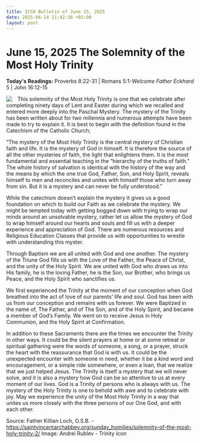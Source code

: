 ```yaml
---
title: ICCH Bulletin of June 15, 2025
date: 2025-06-14 11:42:38 +02:00
layout: post
---
```


# June 15, 2025 The Solemnity of the Most Holy Trinity
<span style="float: right"><em>Welcome Father Eckhard</em></span>
**Today's Readings:** Proverbs 8:22-31 | Romans 5:1-5 | John 16:12-15


<img style="float: left; margin-right: 1em;" src="https://upload.wikimedia.org/wikipedia/commons/thumb/0/0b/Angelsatmamre-trinity-rublev-1410.jpg/500px-Angelsatmamre-trinity-rublev-1410.jpg">

This solemnity of the Most Holy Trinity is one that we celebrate after completing ninety days of Lent and Easter during which we recalled and entered more deeply into the Paschal Mystery. The mystery of the Trinity has been written about for two millennia and numerous attempts have been made to try to explain it. It is best to begin with the definition found in the Catechism of the Catholic Church;

“The mystery of the Most Holy Trinity is the central mystery of Christian faith and life. It is the mystery of God in himself. It is therefore the source of all the other mysteries of faith, the light that enlightens them. It is the most fundamental and essential teaching in the “hierarchy of the truths of faith.” The whole history of salvation is identical with the history of the way and the means by which the one true God, Father, Son, and Holy Spirit, reveals himself to men and reconciles and unites with himself those who turn away from sin. But it is a mystery and can never be fully understood.”

While the catechism doesn’t explain the mystery it gives us a good foundation on which to build our Faith as we celebrate the mystery. We might be tempted today with getting bogged down with trying to wrap our minds around an unsolvable mystery, rather let us allow the mystery of God to wrap himself around our hearts and souls and fill us with a deeper experience and appreciation of God. There are numerous resources and Religious Education Classes that provide us with opportunities to wrestle with understanding this myster.

Through Baptism we are all united with God and one another. The mystery of the Triune God fills us with the Love of the Father, the Peace of Christ, and the unity of the Holy Spirit. We are united with God who draws us into His family, he is the loving Father, he is the Son, our Brother, who brings us Peace, and the Holy Spirit who sanctifies us.

We first experienced the Trinity at the moment of our conception when God breathed into the act of love of our parents’ life and soul. God has been with us from our conception and remains with us forever. We were Baptized in the name of, The Father, and of The Son, and of the Holy Spirit, and became a member of God’s Family. We went on to receive Jesus in Holy Communion, and the Holy Spirit at Confirmation.

In addition to these Sacraments there are the times we encounter the Trinity in other ways. It could be the silent prayers at home or at some retreat or spiritual gathering were the words of someone, a song, or a prayer, struck the heart with the reassurance that God is with us. It could be the unexpected encounter with someone in need, whether it be a kind word and encouragement, or a simple ride somewhere, or even a loan, that we realize that we just helped Jesus. The Trinity is itself a mystery that we will never solve, and it is also a mystery how God can be so attentive to us at every moment of our lives. God is a Trinity of persons who is always with us. The mystery of the Holy Trinity is one to behold with awe and to celebrate with joy. May we experience the unity of the Most Holy Trinity in a way that unites us more closely with the three persons of our One God, and with each other.

Source: Father Killian Loch, O.S.B. - https://saintvincentarchabbey.org/sunday_homilies/solemnity-of-the-most-holy-trinity-2/
Image: Andrei Rublev - Trinity icon





